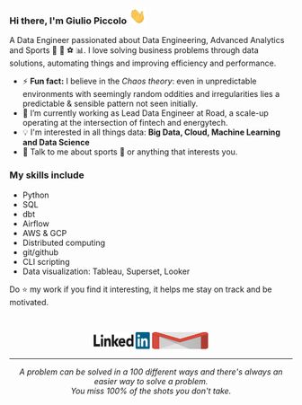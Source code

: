 ### Hi there, I'm Giulio Piccolo <img src="https://github.com/ABSphreak/ABSphreak/blob/master/gifs/Hi.gif" width="30px"></h2>

A Data Engineer passionated about Data Engineering, Advanced Analytics and Sports 🏀 🏈 ⚽️  :bar_chart:. I love solving business problems through data solutions, automating things and improving efficiency and performance.


- ⚡ **Fun fact:** I believe in the *Chaos theory*: even in unpredictable environments with seemingly random oddities and irregularities lies a predictable & sensible pattern not seen initially.
- 🔭 I’m currently working as Lead Data Engineer at Road, a scale-up operating at the intersection of fintech and energytech.
- :bulb: I'm interested in all things data: **Big Data, Cloud, Machine Learning and Data Science**
- 💬 Talk to me about sports 🏃 or anything that interests you.

### My skills include

- Python
- SQL
- dbt    
- Airflow
- AWS & GCP
- Distributed computing
- git/github
- CLI scripting
- Data visualization: Tableau, Superset, Looker
    
Do :star: my work if you find it interesting, it helps me stay on track and be motivated.
   
<br>
<p align="center">
    <a href="https://www.linkedin.com/in/giulio-piccolo/"><img alt="Linkedin profile" title="Linkedin" src="https://github.com/giuliosmall/giuliosmall/blob/main/assets/linkedin.svg" width="100" height="30" /></a>
    <a href="mailto:giulio.piccolo@me.com"><img alt="Gmail" src="https://github.com/giuliosmall/giuliosmall/blob/main/assets/google-gmail.svg" title="Email" width="100" height="30" /></a>
</p>
<hr \>
<p align="center">
   <i>A problem can be solved in a 100 different ways and there's always an easier way to solve a problem.</i>
   <br>
   <i>You miss 100% of the shots you don't take.</i>
</p>

